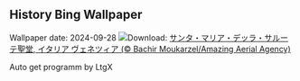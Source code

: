 ## History Bing Wallpaper
Wallpaper date: 2024-09-28
![](https://www.bing.com/th?id=OHR.VeniceAerial_JA-JP2627608079_UHD.jpg&w=1000)Download: [サンタ・マリア・デッラ・サルーテ聖堂, イタリア ヴェネツィア (© Bachir Moukarzel/Amazing Aerial Agency)](https://www.bing.com/th?id=OHR.VeniceAerial_JA-JP2627608079_UHD.jpg)

Auto get programm by LtgX
